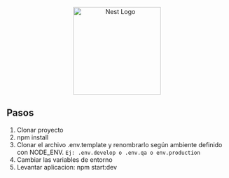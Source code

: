 <p align="center">
  <a href="http://nestjs.com/" target="blank"><img src="https://nestjs.com/img/logo-small.svg" width="200" alt="Nest Logo" /></a>
</p>

[circleci-image]: https://img.shields.io/circleci/build/github/nestjs/nest/master?token=abc123def456
[circleci-url]: https://circleci.com/gh/nestjs/nest

## Pasos
1. Clonar proyecto
2. npm install
3. Clonar el archivo .env.template y renombrarlo según ambiente definido con NODE_ENV. `Ej: .env.develop o .env.qa o env.production`
4. Cambiar las variables de entorno
5. Levantar aplicacion: npm start:dev